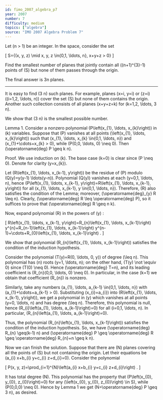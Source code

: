 ```yaml
---
id: fimo_2007_algebra_p7
year: 2007
number: 7
difficulty: medium
topics: ["algebra"]
source: "IMO 2007 Algebra Problem 7"
---
```


Let \(n > 1\) be an integer. In the space, consider the set

\[
S=\{(x, y, z) \mid x, y, z \in\{0,1, \ldots, n\}, x+y+z > 0\}
\]

Find the smallest number of planes that jointly contain all \((n+1)^{3}-1\) points of \(S\) but none of them passes through the origin.

The final answer is 3n planes.

---
It is easy to find \(3 n\) such planes. For example, planes \(x=i, y=i\) or \(z=i\) \((i=1,2, \ldots, n)\) cover the set \(S\) but none of them contains the origin. Another such collection consists of all planes \(x+y+z=k\) for \(k=1,2, \ldots, 3 n\).

We show that \(3 n\) is the smallest possible number.

Lemma 1. Consider a nonzero polynomial \(P\left(x_{1}, \ldots, x_{k}\right)\) in \(k\) variables. Suppose that \(P\) vanishes at all points \(\left(x_{1}, \ldots, x_{k}\right)\) such that \(x_{1}, \ldots, x_{k} \in\{0,1, \ldots, n\}\) and \(x_{1}+\cdots+x_{k} > 0\), while \(P(0,0, \ldots, 0) \neq 0\). Then \(\operatorname{deg} P \geq k n\).

Proof. We use induction on \(k\). The base case \(k=0\) is clear since \(P \neq 0\). Denote for clarity \(y=x_{k}\).

Let \(R\left(x_{1}, \ldots, x_{k-1}, y\right)\) be the residue of \(P\) modulo \(Q(y)=y(y-1) \ldots(y-n)\). Polynomial \(Q(y)\) vanishes at each \(y=0,1, \ldots, n\), hence \(P\left(x_{1}, \ldots, x_{k-1}, y\right)=R\left(x_{1}, \ldots, x_{k-1}, y\right)\) for all \(x_{1}, \ldots, x_{k-1}, y \in\{0,1, \ldots, n\}\). Therefore, \(R\) also satisfies the condition of the Lemma; moreover, \(\operatorname{deg}_{y} R \leq n\). Clearly, \(\operatorname{deg} R \leq \operatorname{deg} P\), so it suffices to prove that \(\operatorname{deg} R \geq n k\).

Now, expand polynomial \(R\) in the powers of \(y\) :

\[
R\left(x_{1}, \ldots, x_{k-1}, y\right)=R_{n}\left(x_{1}, \ldots, x_{k-1}\right) y^{n}+R_{n-1}\left(x_{1}, \ldots, x_{k-1}\right) y^{n-1}+\cdots+R_{0}\left(x_{1}, \ldots, x_{k-1}\right) .
\]

We show that polynomial \(R_{n}\left(x_{1}, \ldots, x_{k-1}\right)\) satisfies the condition of the induction hypothesis.

Consider the polynomial \(T(y)=R(0, \ldots, 0, y)\) of degree \(\leq n\). This polynomial has \(n\) roots \(y=1, \ldots, n\); on the other hand, \(T(y) \not \equiv 0\) since \(T(0) \neq 0\). Hence \(\operatorname{deg} T=n\), and its leading coefficient is \(R_{n}(0,0, \ldots, 0) \neq 0\). In particular, in the case \(k=1\) we obtain that coefficient \(R_{n}\) is nonzero.

Similarly, take any numbers \(a_{1}, \ldots, a_{k-1} \in\{0,1, \ldots, n\}\) with \(a_{1}+\cdots+a_{k-1} > 0\). Substituting \(x_{i}=a_{i}\) into \(R\left(x_{1}, \ldots, x_{k-1}, y\right)\), we get a polynomial in \(y\) which vanishes at all points \(y=0, \ldots, n\) and has degree \(\leq n\). Therefore, this polynomial is null, hence \(R_{i}\left(a_{1}, \ldots, a_{k-1}\right)=0\) for all \(i=0,1, \ldots, n\). In particular, \(R_{n}\left(a_{1}, \ldots, a_{k-1}\right)=0\).

Thus, the polynomial \(R_{n}\left(x_{1}, \ldots, x_{k-1}\right)\) satisfies the condition of the induction hypothesis. So, we have \(\operatorname{deg} R_{n} \geq(k-1) n\) and \(\operatorname{deg} P \geq \operatorname{deg} R \geq \operatorname{deg} R_{n}+n \geq k n\).

Now we can finish the solution. Suppose that there are \(N\) planes covering all the points of \(S\) but not containing the origin. Let their equations be \(a_{i} x+b_{i} y+c_{i} z+d_{i}=0\). Consider the polynomial

\[
P(x, y, z)=\prod_{i=1}^{N}\left(a_{i} x+b_{i} y+c_{i} z+d_{i}\right) .
\]

It has total degree \(N\). This polynomial has the property that \(P\left(x_{0}, y_{0}, z_{0}\right)=0\) for any \(\left(x_{0}, y_{0}, z_{0}\right) \in S\), while \(P(0,0,0) \neq 0\). Hence by Lemma 1 we get \(N=\operatorname{deg} P \geq 3 n\), as desired.
